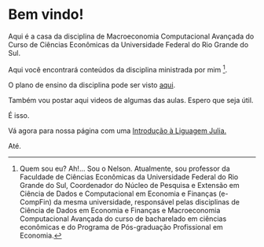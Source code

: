 # Bem vindo!

Aqui é a casa da disciplina de Macroeconomia Computacional Avançada do Curso de Ciências Econômicas da Universidade Federal do Rio Grande do Sul.

Aqui você encontrará conteúdos da disciplina  ministrada por mim [^1].

O plano de ensino da disciplina pode ser visto [aqui](https://docs.google.com/document/d/1FQFYzJR_xu-IlDh-rPIKJ7XmGjQdj5NcEVEFPP9vUQQ/edit?usp=sharing).

Também vou postar aqui videos de algumas das aulas.  Espero que seja útil.

É isso.

Vá agora para nossa página com uma [Introdução à Liguagem Julia.](https://github.com/ecompfin-ufrgs/macroeconomia/blob/main/docs/introjulia.md)

Até.



[^1]: Quem sou eu?  Ah!...  Sou o Nelson.  Atualmente, sou professor da Faculdade de Ciências Econômicas da Universidade Federal do Rio Grande do Sul, Coordenador do Núcleo de Pesquisa e Extensão em Ciência de Dados e Computacional em Economia e Finanças (e-CompFin) da mesma universidade, responsável pelas disciplinas de Ciência de Dados em Economia e Finanças e Macroeconomia Computacional Avançada do curso de bacharelado em ciências econômicas e do Programa de Pós-graduação Profissional em Economia.


